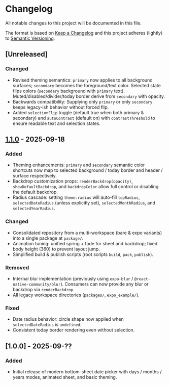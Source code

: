 # Changelog

All notable changes to this project will be documented in this file.

The format is based on [Keep a Changelog](https://keepachangelog.com/en/1.0.0/) and this project adheres (lightly) to [Semantic Versioning](https://semver.org/spec/v2.0.0.html).

## [Unreleased]

### Changed

- Revised theming semantics: `primary` now applies to all background surfaces; `secondary` becomes the foreground/text color. Selected state flips colors (`secondary` background with `primary` text). Muted/disabled/divider/today border derive from `secondary` with opacity.
- Backwards compatibility: Supplying only `primary` or only `secondary` keeps legacy-ish behavior without forced flip.
- Added `selectionFlip` toggle (default true when both primary & secondary) and `autoContrast` (default on) with `contrastThreshold` to ensure readable text and selection states.

## [1.1.0] - 2025-09-18

### Added

- Theming enhancements: `primary` and `secondary` semantic color shortcuts now map to selected background / today border and header / surface respectively.
- Backdrop customization props: `renderBackdrop(opacity)`, `showDefaultBackdrop`, and `backdropColor` allow full control or disabling the default backdrop.
- Radius cascade: setting `theme.radius` will auto-fill `topRadius`, `selectedDateRadius` (unless explicitly set), `selectedMonthRadius`, and `selectedYearRadius`.

### Changed

- Consolidated repository from a multi-workspace (bare & expo variants) into a single package at `package/`.
- Animation tuning: unified spring + fade for sheet and backdrop; fixed body height (360) to prevent layout jump.
- Simplified build & publish scripts (root scripts `build`, `pack`, `publish`).

### Removed

- Internal blur implementation (previously using `expo-blur` / `@react-native-community/blur`). Consumers can now provide any blur or backdrop via `renderBackdrop`.
- All legacy workspace directories (`packages/`, `expo_example/`).

### Fixed

- Date radius behavior: circle shape now applied when `selectedDateRadius` is `undefined`.
- Consistent today border rendering even without selection.

## [1.0.0] - 2025-09-??

### Added

- Initial release of modern bottom-sheet date picker with days / months / years modes, animated sheet, and basic theming.

[1.1.0]: https://github.com/anasyd/react-native-modern-date-picker/releases/tag/v1.1.0

